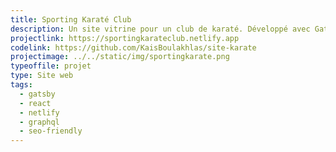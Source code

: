 ```yaml
---
title: Sporting Karaté Club
description: Un site vitrine pour un club de karaté. Développé avec Gatsby JS.
projectlink: https://sportingkarateclub.netlify.app
codelink: https://github.com/KaisBoulakhlas/site-karate
projectimage: ../../static/img/sportingkarate.png
typeoffile: projet
type: Site web
tags:
  - gatsby
  - react
  - netlify
  - graphql
  - seo-friendly
---
```

